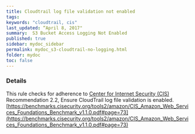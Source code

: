 ```yaml
---
title: Cloudtrail log file validation not enabled
tags:
keywords: "cloudtrail, cis"
last_updated: “April 8, 2017"
summary:  S3 Bucket Access Logging Not Enabled
published: true
sidebar: mydoc_sidebar
permalink: mydoc_s3-cloudtrail-no-logging.html
folder: mydoc
toc: false
---
```


### Details  
This rule checks for adherence to [Center for Internet Security (CIS)](https://www.cisecurity.org/) Recommendation 2.2, Ensure CloudTrail log file validation is enabled. [https://benchmarks.cisecurity.org/tools2/amazon/CIS_Amazon_Web_Services_Foundations_Benchmark_v1.1.0.pdf#page=73](https://benchmarks.cisecurity.org/tools2/amazon/CIS_Amazon_Web_Services_Foundations_Benchmark_v1.1.0.pdf#page=73) 
